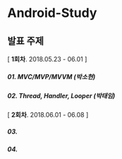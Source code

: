 # Android-Study



## 발표 주제

[ **1회차**. 2018.05.23 - 06.01 ]

##### 01. MVC/MVP/MVVM (박소현)

##### 02. Thread, Handler, Looper (박태임)



[ **2회차**. 2018.06.01 - 06.08 ]

##### 03.

##### 04.


